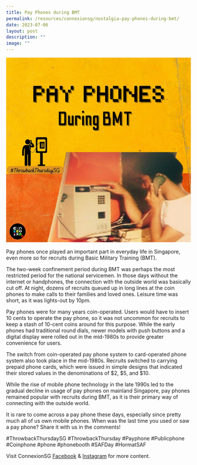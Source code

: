 ```yaml
---
title: Pay Phones during BMT
permalink: /resources/connexionsg/nostalgia-pay-phones-during-bmt/
date: 2023-07-06
layout: post
description: ""
image: ""
---
```

![](/images/connexionsg/2023/pay%20phones%20during%20bmt.png)

Pay phones once played an important part in everyday life in Singapore, even more so for recruits during Basic Military Training (BMT).

The two-week confinement period during BMT was perhaps the most restricted period for the national servicemen. In those days without the internet or handphones, the connection with the outside world was basically cut off. At night, dozens of recruits queued up in long lines at the coin phones to make calls to their families and loved ones. Leisure time was short, as it was lights-out by 10pm.

Pay phones were for many years coin-operated. Users would have to insert 10 cents to operate the pay phone, so it was not uncommon for recruits to keep a stash of 10-cent coins around for this purpose. While the early phones had traditional round dials, newer models with push buttons and a digital display were rolled out in the mid-1980s to provide greater convenience for users.

The switch from coin-operated pay phone system to card-operated phone system also took place in the mid-1980s. Recruits switched to carrying prepaid phone cards, which were issued in simple designs that indicated their stored values in the denominations of $2, $5, and $10.

While the rise of mobile phone technology in the late 1990s led to the gradual decline in usage of pay phones on mainland Singapore, pay phones remained popular with recruits during BMT, as it is their primary way of connecting with the outside world.

It is rare to come across a pay phone these days, especially since pretty much all of us own mobile phones. When was the last time you used or saw a pay phone? Share it with us in the comments!

#ThrowbackThursdaySG #ThrowbackThursday #Payphone #Publicphone #Coinphone #phone #phonebooth #SAFDay #HormatSAF

Visit ConnexionSG <a target="_blank" href="https://www.facebook.com/ConnexionSG">Facebook</a> &amp; <a target="_blank" href="https://www.instagram.com/connexionsg/">Instagram</a> for more content.